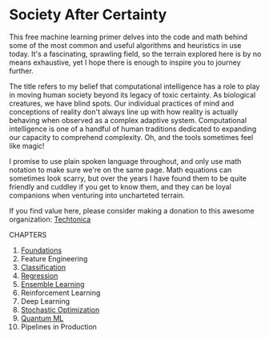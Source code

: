 # Society After Certainty

This free machine learning primer delves into the code and math behind some of the most common and useful algorithms and heuristics in use today. It's a fascinating, sprawling field, so the terrain explored here is by no means exhaustive, yet I hope there is enough to inspire you to journey further.

The title refers to my belief that computational intelligence has a role to play in moving human society beyond its legacy of toxic certainty. As biological creatures, we have blind spots. Our individual practices of mind and conceptions of reality don't always line up with how reality is actually behaving when observed as a complex adaptive system. Computational intelligence is one of a handful of human traditions dedicated to expanding our capacity to comprehend complexity. Oh, and the tools sometimes feel like magic! 

I promise to use plain spoken language throughout, and only use math notation to make sure we're on the same page.  Math equations can sometimes look scarry, but over the years I have found them to be quite friendly and cuddley if you get to know them, and they can be loyal companions when venturing into uncharteted terrain. 

If you find value here, please consider making a donation to this awesome organization: [Techtonica](https://techtonica.org/) 

CHAPTERS
1. [Foundations](https://github.com/SioKCronin/society_after_certainty/blob/master/01.Math_and_Probability/Math_and_Probability.ipynb)
2. Feature Engineering
3. [Classification](https://github.com/SioKCronin/society_after_certainty/blob/master/03.Classification/03.Classification.ipynb)
4. [Regression](https://github.com/SioKCronin/society_after_certainty/blob/master/04.Regression/04.Regression.ipynb) 
5. [Ensemble Learning](https://github.com/SioKCronin/society_after_certainty/blob/master/05.Ensemble_Learning/ensemble_learning.ipynb)
6. Reinforcement Learning 
7. Deep Learning 
8. [Stochastic Optimization](https://github.com/SioKCronin/society_after_certainty/blob/master/08.Stochastic_Optimization/Stochastic_Optimization.ipynb)
9. [Quantum ML](https://github.com/SioKCronin/society_after_certainty/blob/master/09.Quantum_ML/09.Quantum_ML.ipynb)
10. Pipelines in Production
